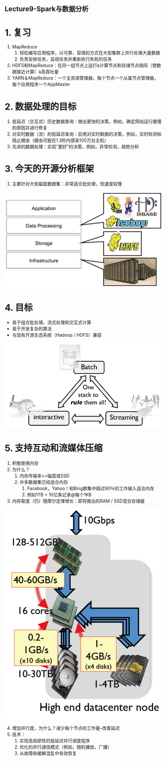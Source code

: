 Lecture9-Spark与数据分析
---

# 1. 复习
1. MapReduce
   1. 轻松编写应用程序，以可靠，容错的方式在大型集群上并行处理大量数据
   2. 负责安排任务，监视任务并重新执行失败的任务
2. HDFS和MapReduce：在同一组节点上运行à计算节点和存储节点相同（使数据接近计算）à高吞吐量
3. YARN＆MapReduce：一个主资源管理器，每个节点一个从属节点管理器，每个应用程序一个AppMaster

# 2. 数据处理的目标
1. 低延迟（交互式）历史数据查询：做出更快的决策，例如，确定网站运行缓慢的原因并进行修复
2. 对实时数据（流）的低延迟查询：启用对实时数据的决策，例如，实时检测和阻止蠕虫（蠕虫可能在1.3秒内感染100万台主机）
3. 先进的数据处理：实现“更好”的决策，例如，异常检测，趋势分析

# 3. 今天的开源分析框架
1. 主要针对大型磁盘数据集：非常适合批处理，但速度较慢

![](img/lec9/1.png)

# 4. 目标
- 易于组合批处理，流式处理和交互式计算
- 易于开发复杂的算法
- 与现有开源生态系统（Hadoop / HDFS）兼容

![](img/lec9/2.png)

# 5. 支持互动和流媒体压缩
1. 积极使用内存
2. 为什么？
   1. 内存传输率>>磁盘或SSD
   2. 许多数据集已经适合内存
      1. Facebook，Yahoo！和Bing群集中超过90％的工作输入适合内存
      2. 例如1TB = 10亿条记录@每个1KB
3. 内存密度（仍）随摩尔定律增长：即将推出的RAM / SSD混合存储器

![](img/lec9/3.png)

4. 增加并行度，为什么？减少每个节点的工作量–改善延迟
5. 技术：
   1. 实现高局部性的低延迟并行调度程序
   2. 优化的并行通信模式（例如，随机播放，广播）
   3. 从故障和缓解混乱中有效恢复
